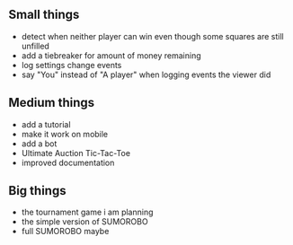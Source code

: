 ## Small things
- detect when neither player can win even though some squares are still unfilled
- add a tiebreaker for amount of money remaining
- log settings change events
- say "You" instead of "A player" when logging events the viewer did

## Medium things
- add a tutorial
- make it work on mobile
- add a bot
- Ultimate Auction Tic-Tac-Toe
- improved documentation

## Big things
- the tournament game i am planning
- the simple version of SUMOROBO
- full SUMOROBO maybe